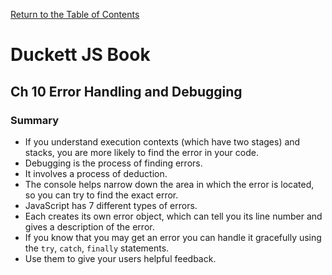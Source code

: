 [Return to the Table of Contents](README.md)
# Duckett JS Book

## Ch 10 Error Handling and Debugging
### Summary
 - If you understand execution contexts (which have two stages) and stacks, you are more likely to find the error in your code.
 - Debugging is the process of finding errors. 
 - It involves a process of deduction.
 - The console helps narrow down the area in which the error is located, so you can try to find the exact error.
 - JavaScript has 7 different types of errors.
 - Each creates its own error object, which can tell you its line number and gives a description of the error.
 - If you know that you may get an error you can handle it gracefully using the `try`, `catch`, `finally` statements.
 - Use them to give your users helpful feedback.
